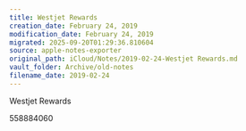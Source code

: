 ```yaml
---
title: Westjet Rewards
creation_date: February 24, 2019
modification_date: February 24, 2019
migrated: 2025-09-20T01:29:36.810604
source: apple-notes-exporter
original_path: iCloud/Notes/2019-02-24-Westjet Rewards.md
vault_folder: Archive/old-notes
filename_date: 2019-02-24
---
```



Westjet Rewards

558884060

